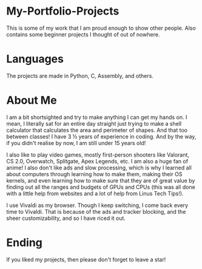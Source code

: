 # My-Portfolio-Projects
This is some of my work that I am proud enough to show other people. Also contains some beginner projects I thought of out of nowhere.


# Languages
The projects are made in Python, C, Assembly, and others.


# About Me
I am a bit shortsighted and try to make anything I can get my hands on. I mean, I literally sat for an entire day straight just trying to make a shell calculator that calculates the area and perimeter of shapes. And that too between classes! I have 3 ½ years of experience in coding. And by the way, if you didn't realise by now, I am still under 15 years old!


I also like to play video games, mostly first-person shooters like Valorant, CS 2.0, Overwatch, Splitgate, Apex Legends, etc. I am also a huge fan of anime! I also don't like ads and slow processing, which is why I learned all about computers through learning how to make them, making their OS kernels, and even learning how to make sure that they are of great value by finding out all the ranges and budgets of GPUs and CPUs (this was all done with a little help from websites and a lot of help from Linus Tech Tips!).


I use Vivaldi as my browser. Though I keep switching, I come back every time to Vivaldi. That is because of the ads and tracker blocking, and the sheer customizability, and so I have riced it out.


# Ending
If you liked my projects, then please don't forget to leave a star!
